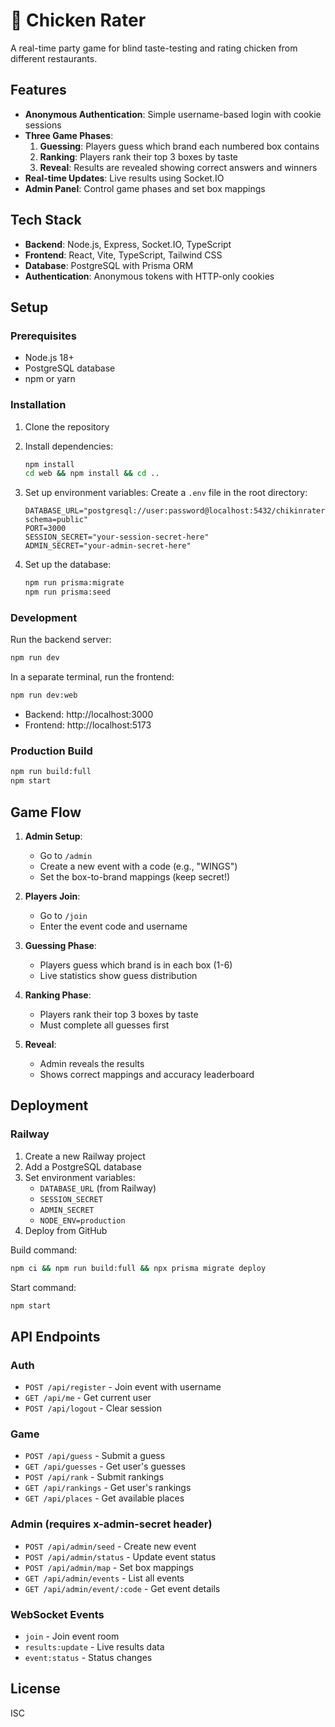 # 🍗 Chicken Rater

A real-time party game for blind taste-testing and rating chicken from different restaurants.

## Features

- **Anonymous Authentication**: Simple username-based login with cookie sessions
- **Three Game Phases**:
  1. **Guessing**: Players guess which brand each numbered box contains
  2. **Ranking**: Players rank their top 3 boxes by taste
  3. **Reveal**: Results are revealed showing correct answers and winners
- **Real-time Updates**: Live results using Socket.IO
- **Admin Panel**: Control game phases and set box mappings

## Tech Stack

- **Backend**: Node.js, Express, Socket.IO, TypeScript
- **Frontend**: React, Vite, TypeScript, Tailwind CSS
- **Database**: PostgreSQL with Prisma ORM
- **Authentication**: Anonymous tokens with HTTP-only cookies

## Setup

### Prerequisites

- Node.js 18+ 
- PostgreSQL database
- npm or yarn

### Installation

1. Clone the repository
2. Install dependencies:
   ```bash
   npm install
   cd web && npm install && cd ..
   ```

3. Set up environment variables:
   Create a `.env` file in the root directory:
   ```env
   DATABASE_URL="postgresql://user:password@localhost:5432/chikinrater?schema=public"
   PORT=3000
   SESSION_SECRET="your-session-secret-here"
   ADMIN_SECRET="your-admin-secret-here"
   ```

4. Set up the database:
   ```bash
   npm run prisma:migrate
   npm run prisma:seed
   ```

### Development

Run the backend server:
```bash
npm run dev
```

In a separate terminal, run the frontend:
```bash
npm run dev:web
```

- Backend: http://localhost:3000
- Frontend: http://localhost:5173

### Production Build

```bash
npm run build:full
npm start
```

## Game Flow

1. **Admin Setup**:
   - Go to `/admin`
   - Create a new event with a code (e.g., "WINGS")
   - Set the box-to-brand mappings (keep secret!)

2. **Players Join**:
   - Go to `/join`
   - Enter the event code and username

3. **Guessing Phase**:
   - Players guess which brand is in each box (1-6)
   - Live statistics show guess distribution

4. **Ranking Phase**:
   - Players rank their top 3 boxes by taste
   - Must complete all guesses first

5. **Reveal**:
   - Admin reveals the results
   - Shows correct mappings and accuracy leaderboard

## Deployment

### Railway

1. Create a new Railway project
2. Add a PostgreSQL database
3. Set environment variables:
   - `DATABASE_URL` (from Railway)
   - `SESSION_SECRET`
   - `ADMIN_SECRET`
   - `NODE_ENV=production`
4. Deploy from GitHub

Build command:
```bash
npm ci && npm run build:full && npx prisma migrate deploy
```

Start command:
```bash
npm start
```

## API Endpoints

### Auth
- `POST /api/register` - Join event with username
- `GET /api/me` - Get current user
- `POST /api/logout` - Clear session

### Game
- `POST /api/guess` - Submit a guess
- `GET /api/guesses` - Get user's guesses
- `POST /api/rank` - Submit rankings
- `GET /api/rankings` - Get user's rankings
- `GET /api/places` - Get available places

### Admin (requires x-admin-secret header)
- `POST /api/admin/seed` - Create new event
- `POST /api/admin/status` - Update event status
- `POST /api/admin/map` - Set box mappings
- `GET /api/admin/events` - List all events
- `GET /api/admin/event/:code` - Get event details

### WebSocket Events
- `join` - Join event room
- `results:update` - Live results data
- `event:status` - Status changes

## License

ISC
